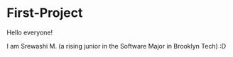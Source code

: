 # First-Project

Hello everyone!

I am Srewashi M. (a rising junior in the Software Major in Brooklyn Tech) :D
